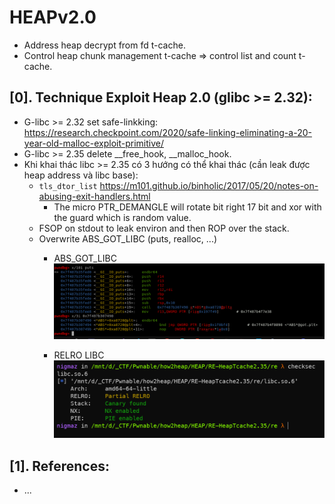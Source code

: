 # HEAPv2.0

- Address heap decrypt from fd t-cache. 
- Control heap chunk management t-cache => control list and count t-cache.

## [0]. Technique Exploit Heap 2.0 (glibc >= 2.32):

- G-libc >= 2.32 set safe-linkking: https://research.checkpoint.com/2020/safe-linking-eliminating-a-20-year-old-malloc-exploit-primitive/
- G-libc >= 2.35 delete __free_hook, __malloc_hook.
- Khi khai thác libc >= 2.35 có 3 hướng có thể khai thác (cần leak được heap address và libc base):
   * `tls_dtor_list` https://m101.github.io/binholic/2017/05/20/notes-on-abusing-exit-handlers.html
     + The micro PTR_DEMANGLE will rotate bit right 17 bit and xor with the guard which is random value.
   * FSOP on stdout to leak environ and then ROP over the stack.
   * Overwrite ABS_GOT_LIBC (puts, realloc, ...)
     + ABS_GOT_LIBC
     ![abs_got_libc.png](../images/abs_got_libc.png)

     + RELRO LIBC
     ![checksec_libc.png](../images/checksec_libc.png)

## [1]. References:
- ...
